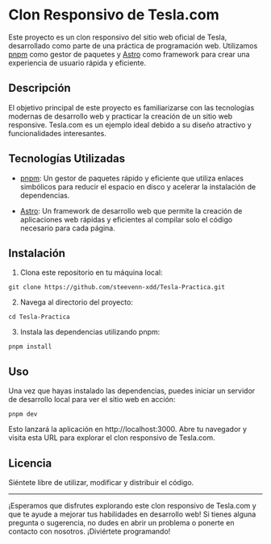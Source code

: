 # Clon Responsivo de Tesla.com

Este proyecto es un clon responsivo del sitio web oficial de Tesla, desarrollado como parte de una práctica de programación web. Utilizamos [pnpm](https://pnpm.io/) como gestor de paquetes y [Astro](https://astro.build/) como framework para crear una experiencia de usuario rápida y eficiente.

## Descripción

El objetivo principal de este proyecto es familiarizarse con las tecnologías modernas de desarrollo web y practicar la creación de un sitio web responsive. Tesla.com es un ejemplo ideal debido a su diseño atractivo y funcionalidades interesantes.

## Tecnologías Utilizadas

- [pnpm](https://pnpm.io/): Un gestor de paquetes rápido y eficiente que utiliza enlaces simbólicos para reducir el espacio en disco y acelerar la instalación de dependencias.

- [Astro](https://astro.build/): Un framework de desarrollo web que permite la creación de aplicaciones web rápidas y eficientes al compilar solo el código necesario para cada página.

## Instalación

1. Clona este repositorio en tu máquina local:

```
git clone https://github.com/steevenn-xdd/Tesla-Practica.git
```

2. Navega al directorio del proyecto:

```
cd Tesla-Practica
```

3. Instala las dependencias utilizando pnpm:

```
pnpm install
```

## Uso

Una vez que hayas instalado las dependencias, puedes iniciar un servidor de desarrollo local para ver el sitio web en acción:

```
pnpm dev
```

Esto lanzará la aplicación en http://localhost:3000. Abre tu navegador y visita esta URL para explorar el clon responsivo de Tesla.com.

## Licencia
Siéntete libre de utilizar, modificar y distribuir el código.

---

¡Esperamos que disfrutes explorando este clon responsivo de Tesla.com y que te ayude a mejorar tus habilidades en desarrollo web! Si tienes alguna pregunta o sugerencia, no dudes en abrir un problema o ponerte en contacto con nosotros. ¡Diviértete programando!
```
